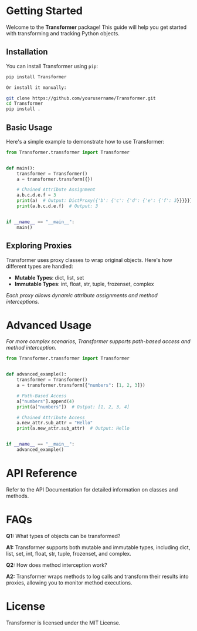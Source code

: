 # Getting Started

Welcome to the **Transformer** package! This guide will help you get started with transforming and tracking Python objects.

## Installation

You can install Transformer using `pip`:

```bash
pip install Transformer

Or install it manually:

git clone https://github.com/yourusername/Transformer.git
cd Transformer
pip install .
```

## Basic Usage

Here's a simple example to demonstrate how to use Transformer:
```python
from Transformer.transformer import Transformer


def main():
    transformer = Transformer()
    a = transformer.transform({})

    # Chained Attribute Assignment
    a.b.c.d.e.f = 3
    print(a)  # Output: DictProxy({'b': {'c': {'d': {'e': {'f': 3}}}}}})
    print(a.b.c.d.e.f)  # Output: 3


if __name__ == "__main__":
    main()
```

## Exploring Proxies

Transformer uses proxy classes to wrap original objects. Here's how different types are handled:

- **Mutable Types**: dict, list, set
- **Immutable Types**: int, float, str, tuple, frozenset, complex

*Each proxy allows dynamic attribute assignments and method interceptions.*

# Advanced Usage

*For more complex scenarios, Transformer supports path-based access and method interception.*

```python
from Transformer.transformer import Transformer


def advanced_example():
    transformer = Transformer()
    a = transformer.transform({"numbers": [1, 2, 3]})

    # Path-Based Access
    a["numbers"].append(4)
    print(a["numbers"])  # Output: [1, 2, 3, 4]

    # Chained Attribute Access
    a.new_attr.sub_attr = "Hello"
    print(a.new_attr.sub_attr)  # Output: Hello


if __name__ == "__main__":
    advanced_example()
```
# API Reference

Refer to the API Documentation for detailed information on classes and methods.

# FAQs

**Q1:** What types of objects can be transformed?

**A1:** Transformer supports both mutable and immutable types, including dict, list, set, int, float, str, tuple, frozenset, and complex.

**Q2:** How does method interception work?

**A2:** Transformer wraps methods to log calls and transform their results into proxies, allowing you to monitor method executions.

# License

Transformer is licensed under the MIT License.
